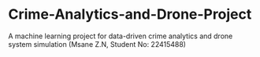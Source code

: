 # Crime-Analytics-and-Drone-Project
A machine learning project for data-driven crime analytics and drone system simulation (Msane Z.N, Student No: 22415488)
